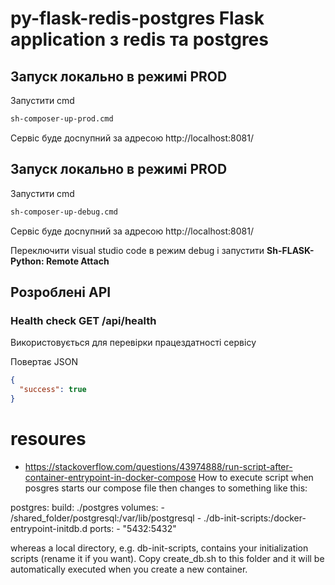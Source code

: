 # py-flask-redis-postgres Flask application з redis та postgres





## Запуск локально в режимі PROD

Запустити cmd

```bash
sh-composer-up-prod.cmd 
```

Сервіс буде доcnупний за адресою http://localhost:8081/



## Запуск локально в режимі PROD

Запустити cmd

```bash
sh-composer-up-debug.cmd 
```

Сервіс буде доcnупний за адресою http://localhost:8081/


Переключити visual studio code в режим debug і запустити **Sh-FLASK-Python: Remote Attach**



## Розроблені API

### Health check GET  /api/health

Використовується для перевірки працездатності сервісу

Повертає JSON

```json
{
  "success": true
}
```

# resoures

- https://stackoverflow.com/questions/43974888/run-script-after-container-entrypoint-in-docker-compose
How to execute script when posgres starts
our compose file then changes to something like this:

postgres:
  build: ./postgres
  volumes:
    - /shared_folder/postgresql:/var/lib/postgresql
    - ./db-init-scripts:/docker-entrypoint-initdb.d
  ports:
    - "5432:5432"

whereas a local directory, e.g. db-init-scripts, contains your initialization scripts (rename it if you want). Copy create_db.sh to this folder and it will be automatically executed when you create a new container.